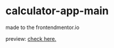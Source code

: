 # calculator-app-main

made to the frontendmentor.io

<p>preview: <a href="https://calculator-app-main-seven.vercel.app/">check here.</a></p>
